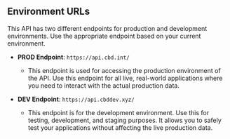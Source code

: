 ## Environment URLs

This API has two different endpoints for production and development environments. Use the appropriate endpoint based on your current environment.

- **PROD Endpoint**: `https://api.cbd.int/`
  - This endpoint is used for accessing the production environment of the API. Use this endpoint for all live, real-world applications where you need to interact with the actual production data.
  
- **DEV Endpoint**: `https://api.cbddev.xyz/`
  - This endpoint is for the development environment. Use this for testing, development, and staging purposes. It allows you to safely test your applications without affecting the live production data.